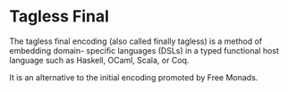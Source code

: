 # Tagless Final

The tagless final encoding (also called finally tagless)
is a method of embedding domain- specific languages (DSLs)
in a typed functional host language such as Haskell, OCaml, Scala, or Coq.

It is an alternative to the initial encoding promoted by Free Monads.